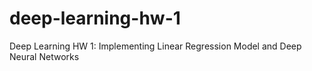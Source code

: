 # deep-learning-hw-1
Deep Learning HW 1: Implementing Linear Regression Model and Deep Neural Networks 

